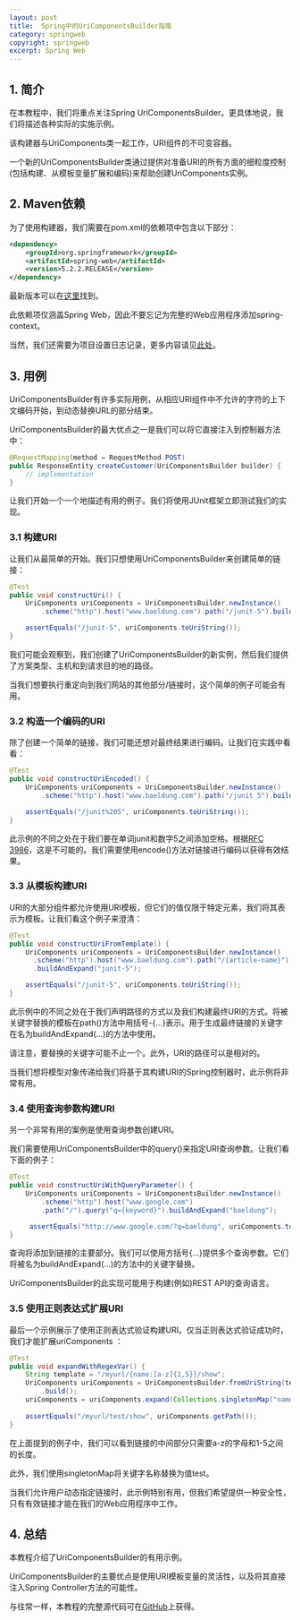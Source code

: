 ```yaml
---
layout: post
title:  Spring中的UriComponentsBuilder指南
category: springweb
copyright: springweb
excerpt: Spring Web
---
```


## 1. 简介

在本教程中，我们将重点关注Spring UriComponentsBuilder。更具体地说，我们将描述各种实际的实施示例。

该构建器与UriComponents类一起工作，URI组件的不可变容器。

一个新的UriComponentsBuilder类通过提供对准备URI的所有方面的细粒度控制(包括构建、从模板变量扩展和编码)来帮助创建UriComponents实例。

## 2. Maven依赖

为了使用构建器，我们需要在pom.xml的依赖项中包含以下部分：

```xml
<dependency>
    <groupId>org.springframework</groupId>
    <artifactId>spring-web</artifactId>
    <version>5.2.2.RELEASE</version>
</dependency>
```

最新版本可以在[这里](https://search.maven.org/search?q=a:spring-web)找到。

此依赖项仅涵盖Spring Web，因此不要忘记为完整的Web应用程序添加spring-context。

当然，我们还需要为项目设置日志记录，更多内容请见[此处](https://www.baeldung.com/java-logging-intro)。

## 3. 用例

UriComponentsBuilder有许多实际用例，从相应URI组件中不允许的字符的上下文编码开始，到动态替换URL的部分结束。

UriComponentsBuilder的最大优点之一是我们可以将它直接注入到控制器方法中：

```java
@RequestMapping(method = RequestMethod.POST)
public ResponseEntity createCustomer(UriComponentsBuilder builder) {
    // implementation
}
```

让我们开始一个一个地描述有用的例子。我们将使用JUnit框架立即测试我们的实现。

### 3.1 构建URI

让我们从最简单的开始。我们只想使用UriComponentsBuilder来创建简单的链接：

```java
@Test
public void constructUri() {
    UriComponents uriComponents = UriComponentsBuilder.newInstance()
        .scheme("http").host("www.baeldung.com").path("/junit-5").build();

    assertEquals("/junit-5", uriComponents.toUriString());
}
```

我们可能会观察到，我们创建了UriComponentsBuilder的新实例，然后我们提供了方案类型、主机和到请求目的地的路径。

当我们想要执行重定向到我们网站的其他部分/链接时，这个简单的例子可能会有用。

### 3.2 构造一个编码的URI

除了创建一个简单的链接，我们可能还想对最终结果进行编码。让我们在实践中看看：

```java
@Test
public void constructUriEncoded() {
    UriComponents uriComponents = UriComponentsBuilder.newInstance()
        .scheme("http").host("www.baeldung.com").path("/junit 5").build().encode();

    assertEquals("/junit%205", uriComponents.toUriString());
}
```

此示例的不同之处在于我们要在单词junit和数字5之间添加空格。根据[RFC 3986](https://www.ietf.org/rfc/rfc3986.txt)，这是不可能的。我们需要使用encode()方法对链接进行编码以获得有效结果。

### 3.3 从模板构建URI

URI的大部分组件都允许使用URI模板，但它们的值仅限于特定元素，我们将其表示为模板。让我们看这个例子来澄清：

```java
@Test
public void constructUriFromTemplate() {
    UriComponents uriComponents = UriComponentsBuilder.newInstance()
      .scheme("http").host("www.baeldung.com").path("/{article-name}")
      .buildAndExpand("junit-5");

    assertEquals("/junit-5", uriComponents.toUriString());
}
```

此示例中的不同之处在于我们声明路径的方式以及我们构建最终URI的方式。将被关键字替换的模板在path()方法中用括号-{...}表示。用于生成最终链接的关键字在名为buildAndExpand(...)的方法中使用。

请注意，要替换的关键字可能不止一个。此外，URI的路径可以是相对的。

当我们想将模型对象传递给我们将基于其构建URI的Spring控制器时，此示例将非常有用。

### 3.4 使用查询参数构建URI

另一个非常有用的案例是使用查询参数创建URI。

我们需要使用UriComponentsBuilder中的query()来指定URI查询参数。让我们看下面的例子：

```java
@Test
public void constructUriWithQueryParameter() {
    UriComponents uriComponents = UriComponentsBuilder.newInstance()
        .scheme("http").host("www.google.com")
        .path("/").query("q={keyword}").buildAndExpand("baeldung");

     assertEquals("http://www.google.com/?q=baeldung", uriComponents.toUriString());
}
```

查询将添加到链接的主要部分。我们可以使用方括号{...}提供多个查询参数。它们将被名为buildAndExpand(...)的方法中的关键字替换。

UriComponentsBuilder的此实现可能用于构建(例如)REST API的查询语言。

### 3.5 使用正则表达式扩展URI

最后一个示例展示了使用正则表达式验证构建URI。仅当正则表达式验证成功时，我们才能扩展uriComponents ：

```java
@Test
public void expandWithRegexVar() {
    String template = "/myurl/{name:[a-z]{1,5}}/show";
    UriComponents uriComponents = UriComponentsBuilder.fromUriString(template)
        .build();
    uriComponents = uriComponents.expand(Collections.singletonMap("name", "test"));
 
    assertEquals("/myurl/test/show", uriComponents.getPath());
}
```

在上面提到的例子中，我们可以看到链接的中间部分只需要a-z的字母和1-5之间的长度。

此外，我们使用singletonMap将关键字名称替换为值test。

当我们允许用户动态指定链接时，此示例特别有用，但我们希望提供一种安全性，只有有效链接才能在我们的Web应用程序中工作。

## 4. 总结

本教程介绍了UriComponentsBuilder的有用示例。

UriComponentsBuilder的主要优点是使用URI模板变量的灵活性，以及将其直接注入Spring Controller方法的可能性。

与往常一样，本教程的完整源代码可在[GitHub](https://github.com/tuyucheng7/taketoday-tutorial4j/tree/master/spring-web-modules)上获得。